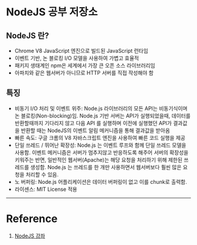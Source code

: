 # NodeJS 공부 저장소
## NodeJS 란?
- Chrome V8 JavaScript 엔진으로 빌드된 JavaScript 런타임
- 이벤트 기반, 논 블로킹 I/O 모델을 사용하여 가볍고 효율적
- 패키지 생태계인 npm은 세계에서 가장 큰 오픈 소스 라이브러리임
- 아파치와 같은 웹서버가 아니므로 HTTP 서버를 직접 작성해야 함

## 특징
- 비동기 I/O 처리 및 이벤트 위주: Node.js 라이브러리의 모든 API는 비동기식이며 논 블로킹(Non-blocking)임. Node.js 기반 서버는 API가 실행되었을때, 데이터를 반환할때까지 기다리지 않고 다음 API 를 실행하며 이전에 실행했던 API가 결과값을 반환할 때는 NodeJS의 이벤트 알림 메커니즘을 통해 결과값을 받아옴
- 빠른 속도: 구글 크롬의 V8 자바스크립트 엔진을 사용하여 빠른 코드 실행을 제공
- 단일 쓰레드 / 뛰어난 확장성: Node.js 는 이벤트 루프와 함께 단일 쓰레드 모델을 사용함. 이벤트 메커니즘은 서버가 멈추지않고 반응하도록 해주어 서버의 확장성을 키워주는 반면, 일반적인 웹서버(Apache)는 해당 요청을 처리하기 위해 제한된 쓰레드를 생성함. Node.js 는 쓰레드를 한 개만 사용하면서 웹서버보다 훨씬 많은 요청을 처리할 수 있음.
- 노 버퍼링: Node.js 어플리케이션은 데이터 버퍼링이 없고 이를 chunk로 출력함.
- 라이센스: MIT License 적용


<hr>

# Reference
1. [NodeJS 강좌](https://velopert.com/133)
